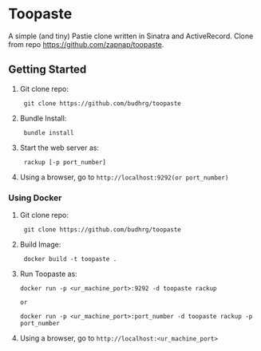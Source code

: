 Toopaste
========

A simple (and tiny) Pastie clone written in Sinatra and ActiveRecord.
Clone from repo https://github.com/zapnap/toopaste.

## Getting Started

1. Git clone repo:

        git clone https://github.com/budhrg/toopaste

2. Bundle Install:

        bundle install

3. Start the web server as:

        rackup [-p port_number]

4. Using a browser, go to `http://localhost:9292(or port_number)`

### Using Docker

1. Git clone repo:

        git clone https://github.com/budhrg/toopaste

2. Build Image:

        docker build -t toopaste .

3. Run Toopaste as:

       docker run -p <ur_machine_port>:9292 -d toopaste rackup

       or

       docker run -p <ur_machine_port>:port_number -d toopaste rackup -p port_number

4.  Using a browser, go to `http://localhost:<ur_machine_port>`
